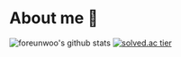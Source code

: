 About me 👾
=============

![foreunwoo's github stats](https://github-readme-stats.vercel.app/api?username=foreunwoo&show_icons=true)
[![solved.ac tier](http://mazassumnida.wtf/api/generate_badge?boj=suuum12)](https://solved.ac/suuum12)

<!--
**foreunwoo/foreunwoo** is a ✨ _special_ ✨ repository because its `README.md` (this file) appears on your GitHub profile.

Here are some ideas to get you started:

- 🔭 I’m currently working on ...
- 🌱 I’m currently learning ...
- 👯 I’m looking to collaborate on ...
- 🤔 I’m looking for help with ...
- 💬 Ask me about ...
- 📫 How to reach me: ...
- 😄 Pronouns: ...
- ⚡ Fun fact: ...
-->
